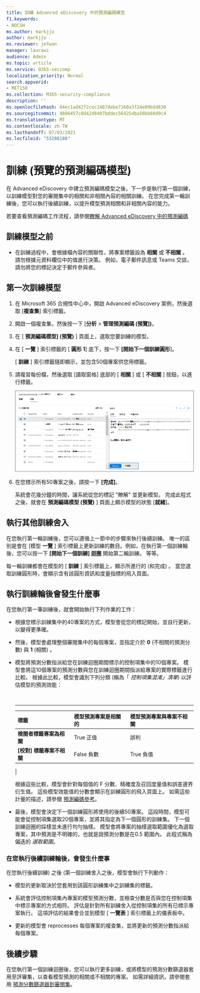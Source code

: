 ```yaml
---
title: 訓練 Advanced eDiscovery 中的預測編碼模型
f1.keywords:
- NOCSH
ms.author: markjjo
author: markjjo
ms.reviewer: jefwan
manager: laurawi
audience: Admin
ms.topic: article
ms.service: O365-seccomp
localization_priority: Normal
search.appverid:
- MET150
ms.collection: M365-security-compliance
description: ''
ms.openlocfilehash: 84ec1ad42f2cec2487debe7160a3f24e09bdd830
ms.sourcegitcommit: 4886457c0d4248407bddec56425dba50bb60d9c4
ms.translationtype: MT
ms.contentlocale: zh-TW
ms.lasthandoff: 07/03/2021
ms.locfileid: "53288188"
---
```

# <a name="train-a-predictive-coding-model-preview"></a>訓練 (預覽的預測編碼模型) 

在 Advanced eDiscovery 中建立預測編碼模型之後，下一步是執行第一個訓練，以訓練模型對您的審閱集中的相關和非相關內容的相關訓練。 在您完成第一輪訓練後，您可以執行後續訓練，以提升模型預測相關和非相關內容的能力。

若要查看預測編碼工作流程，請參閱[瞭解 Advanced eDiscovery 中的預測編碼](predictive-coding-overview.md#the-predictive-coding-workflow)

## <a name="before-you-train-a-model"></a>訓練模型之前

- 在訓練過程中，會根據檔內容的關聯性，將專案標籤設為 **相關** 或 **不相關** 。 請勿根據元資料欄位中的值進行決策。 例如，電子郵件訊息或 Teams 交談，請勿將您的標記決定于郵件參與者。

## <a name="train-a-model-for-the-first-time"></a>第一次訓練模型

1. 在 Microsoft 365 合規性中心中，開啟 Advanced eDiscovery 案例，然後選取 [**複查集**] 索引標籤。

2. 開啟一個複查集，然後按一下 [**分析**  >  **管理預測編碼 (預覽])**。

3. 在 [ **預測編碼模型] (預覽)** ] 頁面上，選取您要訓練的模型。

4. 在 [ **一覽** ] 索引標籤的 [ **圓形 1**] 底下，按一下 **[開始下一個訓練圓形**]。

   [ **訓練** ] 索引標籤隨即顯示，並包含50個專案供您用標籤。

5. 請複習每份檔，然後選取 [讀取窗格] 底部的 [ **相關** ] 或 [ **不相關** ] 按鈕，以進行標籤。

   ![將每個檔標示為相關或不相關](..\media\TrainModel1.png)

6. 在您標示所有50專案之後，請按一下 **[完成]**。

    系統會花幾分鐘的時間，讓系統從您的標記 "瞭解" 並更新模型。 完成此程式之後，就會在 **預測編碼模型 (預覽)** ] 頁面上顯示模型的狀態 [**就緒**]。

## <a name="perform-additional-training-rounds"></a>執行其他訓練舍入

在您執行第一輪訓練後，您可以遵循上一節中的步驟來執行後續訓練。 唯一的區別是會在 [模型 **一覽** ] 索引標籤上更新訓練的數目。例如，在執行第一個訓練輪後，您可以按一下 **[開始下一個訓練] 迴圈** 開始第二輪訓練。 等等。

每一輪訓練都會在模型的 [ **訓練** ] 索引標籤上，顯示所進行的 (和完成) 。 當您選取訓練圓形時，會顯示含有該圓形資訊和度量指標的飛入頁面。

## <a name="what-happens-after-you-perform-a-training-round"></a>執行訓練輪後會發生什麼事

在您執行第一筆訓練後，就會開始執行下列作業的工作：

- 根據您標示訓練集中的40專案的方式，模型會從您的標記開始，並自行更新，以變得更準確。

- 然後，模型會處理整個審閱集中的每個專案，並指定介於 **0** (不相關的預測分數) 與 **1** (相關) 。

- 模型將預測分數指派給您在訓練迴圈期間標示的控制項集中的10個專案。 模型會將這10個專案的預測分數與您在訓練迴圈期間指派給專案的實際標籤進行比較。 根據此比較，模型會識別下列分類 (稱為「 *控制項集混淆」清單*) 以評估模型的預測效能：

  <br>

  ****

  |標籤|模型預測專案是相關的|模型預測專案與專案不相關|
  |---|---|---|
  |**檢閱者標籤專案為相關**|True 正值|誤判|
  |**[校對] 標籤專案不相關**|False 負數|True 負值|
  |

  根據這些比較，模型會針對每個值的 F 分數、精確度及召回度量值和誤差邊界衍生值。 這些模型效能值的分數會顯示在訓練圓形的飛入頁面上。 如需這些計量的描述，請參閱 [預測編碼參考](predictive-coding-reference.md)。

- 最後，模型會決定下一個訓練圓形將使用的後續50專案。 這段時間，模型可能會從控制項集選取20個專案，並將其指定為下一個圓形的訓練集。 下一個訓練迴圈的採樣並未進行均勻抽樣。 模型會將專案的抽樣選取範圍優化為選取專案，其中預測是不明確的，也就是說預測分數是在0.5 範圍內。 此程式稱為偏迭的 *選取範圍*。

### <a name="what-happens-after-you-perform-subsequent-training-rounds"></a>在您執行後續訓練輪後，會發生什麼事

在您執行後續訓練) 之後 (第一個訓練舍入之後，模型會執行下列動作：

- 模型的更新取決於您套用到該圓形訓練集中之訓練集的標籤。

- 系統會評估控制項集內專案的模型預測分數，並檢查分數是否與您在控制項集中標示專案的方式相符。 評估是針對所有訓練舍入從控制項集的所有已標示專案執行。 這項評估的結果會合並到模型 [ **一覽表** ] 索引標籤上的儀表板中。

- 更新的模型會 reprocesses 每個專案的複查集，並將更新的預測分數指派給每個專案。

## <a name="next-steps"></a>後續步驟

在您執行第一個訓練迴圈後，您可以執行更多訓練，或將模型的預測分數篩選器套用至評審集，以查看模型預測的相關或不相關的專案。 如需詳細資訊，請參閱套用 [預測分數篩選器到審閱集](predictive-coding-apply-prediction-filter.md)。
